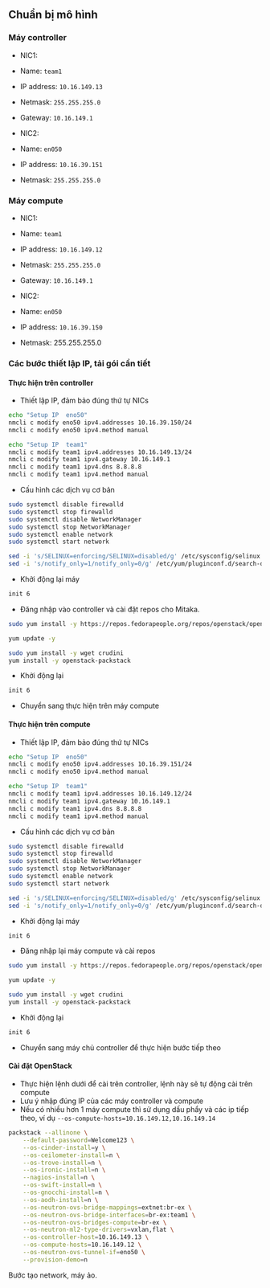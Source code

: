## Chuẩn bị mô hình

### Máy controller 

- NIC1:
 - Name: `team1`
 - IP address: `10.16.149.13`
 - Netmask: `255.255.255.0`
 - Gateway: `10.16.149.1`

- NIC2: 
 - Name: `en050`
 - IP address: `10.16.39.151`
 - Netmask: `255.255.255.0`

### Máy compute

- NIC1:
 - Name: `team1`
 - IP address: `10.16.149.12`
 - Netmask: `255.255.255.0` 
 - Gateway: `10.16.149.1`

- NIC2: 
 - Name: `en050`
 - IP address: `10.16.39.150`
 - Netmask: 255.255.255.0

### Các bước thiết lập IP, tải gói cần tiết

#### Thực hiện trên controller

- Thiết lập IP, đảm bảo đúng thứ tự NICs

```sh
echo "Setup IP  eno50"
nmcli c modify eno50 ipv4.addresses 10.16.39.150/24
nmcli c modify eno50 ipv4.method manual

echo "Setup IP  team1"
nmcli c modify team1 ipv4.addresses 10.16.149.13/24
nmcli c modify team1 ipv4.gateway 10.16.149.1
nmcli c modify team1 ipv4.dns 8.8.8.8
nmcli c modify team1 ipv4.method manual
```

- Cấu hình các dịch vụ cơ bản

```sh
sudo systemctl disable firewalld
sudo systemctl stop firewalld
sudo systemctl disable NetworkManager
sudo systemctl stop NetworkManager
sudo systemctl enable network
sudo systemctl start network
```

```sh
sed -i 's/SELINUX=enforcing/SELINUX=disabled/g' /etc/sysconfig/selinux
sed -i 's/notify_only=1/notify_only=0/g' /etc/yum/pluginconf.d/search-disabled-repos.conf
```

- Khởi động lại máy

```sh
init 6
```

- Đăng nhập vào controller và cài đặt repos cho Mitaka. 

```sh
sudo yum install -y https://repos.fedorapeople.org/repos/openstack/openstack-mitaka/rdo-release-mitaka-6.noarch.rpm

yum update -y

sudo yum install -y wget crudini
yum install -y openstack-packstack
```

- Khởi động lại

```sh
init 6
```

- Chuyển sang thực hiện trên máy compute

#### Thực hiện trên compute

- Thiết lập IP, đảm bảo đúng thứ tự NICs

```sh
echo "Setup IP  eno50"
nmcli c modify eno50 ipv4.addresses 10.16.39.151/24
nmcli c modify eno50 ipv4.method manual

echo "Setup IP  team1"
nmcli c modify team1 ipv4.addresses 10.16.149.12/24
nmcli c modify team1 ipv4.gateway 10.16.149.1
nmcli c modify team1 ipv4.dns 8.8.8.8
nmcli c modify team1 ipv4.method manual
```

- Cấu hình các dịch vụ cơ bản

```sh
sudo systemctl disable firewalld
sudo systemctl stop firewalld
sudo systemctl disable NetworkManager
sudo systemctl stop NetworkManager
sudo systemctl enable network
sudo systemctl start network

sed -i 's/SELINUX=enforcing/SELINUX=disabled/g' /etc/sysconfig/selinux
sed -i 's/notify_only=1/notify_only=0/g' /etc/yum/pluginconf.d/search-disabled-repos.conf
```

- Khởi động lại máy

```sh
init 6
```

- Đăng nhập lại máy compute và cài repos

```sh
sudo yum install -y https://repos.fedorapeople.org/repos/openstack/openstack-mitaka/rdo-release-mitaka-6.noarch.rpm

yum update -y

sudo yum install -y wget crudini
yum install -y openstack-packstack
```

- Khởi động lại

```sh
init 6
```

- Chuyển sang máy chủ controller để thực hiện bước tiếp theo

#### Cài đặt OpenStack

- Thực hiện lệnh dưới để cài trên controller, lệnh này sẽ tự động cài trên compute
- Lưu ý nhập đúng IP của các máy controller và compute
- Nếu có nhiều hơn 1 máy compute thì sử dụng dấu phẩy và các ip tiếp theo, ví dụ `--os-compute-hosts=10.16.149.12,10.16.149.14 ` 

```sh
packstack --allinone \
    --default-password=Welcome123 \
    --os-cinder-install=y \
    --os-ceilometer-install=n \
    --os-trove-install=n \
    --os-ironic-install=n \
    --nagios-install=n \
    --os-swift-install=n \
    --os-gnocchi-install=n \
    --os-aodh-install=n \
    --os-neutron-ovs-bridge-mappings=extnet:br-ex \
    --os-neutron-ovs-bridge-interfaces=br-ex:team1 \
    --os-neutron-ovs-bridges-compute=br-ex \
    --os-neutron-ml2-type-drivers=vxlan,flat \
    --os-controller-host=10.16.149.13 \
    --os-compute-hosts=10.16.149.12 \
    --os-neutron-ovs-tunnel-if=eno50 \
    --provision-demo=n
```

Bước tạo network, máy ảo.